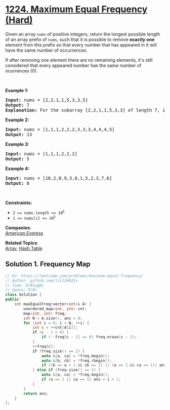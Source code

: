 # [1224. Maximum Equal Frequency (Hard)](https://leetcode.com/problems/maximum-equal-frequency/)

<p>Given an array <code>nums</code>&nbsp;of positive integers, return the longest possible length of an array prefix of <code>nums</code>, such that it is possible to remove <strong>exactly one</strong> element from this prefix so that every number that has appeared in it will have the same number of occurrences.</p>

<p>If after removing one element there are no remaining elements, it's still considered that every appeared number has the same number of ocurrences (0).</p>

<p>&nbsp;</p>
<p><strong>Example 1:</strong></p>

<pre><strong>Input:</strong> nums = [2,2,1,1,5,3,3,5]
<strong>Output:</strong> 7
<strong>Explanation:</strong> For the subarray [2,2,1,1,5,3,3] of length 7, if we remove nums[4]=5, we will get [2,2,1,1,3,3], so that each number will appear exactly twice.
</pre>

<p><strong>Example 2:</strong></p>

<pre><strong>Input:</strong> nums = [1,1,1,2,2,2,3,3,3,4,4,4,5]
<strong>Output:</strong> 13
</pre>

<p><strong>Example 3:</strong></p>

<pre><strong>Input:</strong> nums = [1,1,1,2,2,2]
<strong>Output:</strong> 5
</pre>

<p><strong>Example 4:</strong></p>

<pre><strong>Input:</strong> nums = [10,2,8,9,3,8,1,5,2,3,7,6]
<strong>Output:</strong> 8
</pre>

<p>&nbsp;</p>
<p><strong>Constraints:</strong></p>

<ul>
	<li><code>2 &lt;= nums.length &lt;= 10<sup>5</sup></code></li>
	<li><code>1 &lt;= nums[i] &lt;= 10<sup>5</sup></code></li>
</ul>


**Companies**:  
[American Express](https://leetcode.com/company/american-express)

**Related Topics**:  
[Array](https://leetcode.com/tag/array/), [Hash Table](https://leetcode.com/tag/hash-table/)

## Solution 1. Frequency Map

```cpp
// OJ: https://leetcode.com/problems/maximum-equal-frequency/
// Author: github.com/lzl124631x
// Time: O(NlogN)
// Space: O(N)
class Solution {
public:
    int maxEqualFreq(vector<int>& A) {
        unordered_map<int, int> cnt;
        map<int, int> freq;
        int N = A.size(), ans = 0;
        for (int i = 0; i < N; ++i) {
            int c = ++cnt[A[i]];
            if (c - 1 > 0) {
                if (--freq[c - 1] == 0) freq.erase(c - 1);
            }
            ++freq[c];
            if (freq.size() == 2) {
                auto &[a, ca] = *freq.begin();
                auto &[b, cb] = *freq.rbegin();
                if ((b == a + 1 && cb == 1) || (a == 1 && ca == 1)) ans = i + 1;
            } else if (freq.size() == 1) {
                auto &[a, ca] = *freq.begin();
                if (a == 1 || ca == 1) ans = i + 1;
            }
        }
        return ans;
    }
};
```